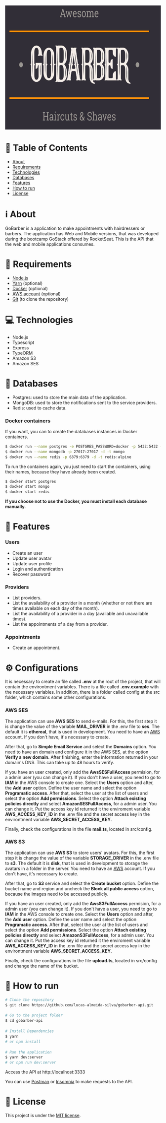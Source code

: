 <p align="center">
   <img src=".github/gobarber-logo.jpg" alt="GoBarber" width=700 height=400 />
</p>

# :page_with_curl: Table of Contents

* [About](#information_source-about)
* [Requirements](#page_with_curl-requirements)
* [Technologies](#computer-technologies)
* [Databases](#floppy_disk-databases)
* [Features](#rocket-features)
* [How to run](#seedling-how-to-run)
* [License](#pencil-license)

# :information_source: About

GoBarber is a application to make appointments with hairdressers or barbers. The application has Web and Mobile versions, that was developed during the bootcamp GoStack offered by RocketSeat. This is the API that the web and mobile applications consumes.

# :page_with_curl: Requirements

- [Node.js](https://nodejs.org/)
- [Yarn](https://yarnpkg.com/) (optional)
- [Docker](https://www.docker.com/) (optional)
- [AWS account](https://aws.amazon.com/) (optional)
- [Git](https://git-scm.com/) (to clone the repository)

# :computer: Technologies

- Node.js
- Typescript
- Express
- TypeORM
- Amazon S3
- Amazon SES

# :floppy_disk: Databases

- Postgres: used to store the main data of the application.
- MongoDB: used to store the notifications sent to the service providers.
- Redis: used to cache data.

### Docker containers

If you want, you can to create the databases instances in Docker containers.

```bash
$ docker run --name postgres -e POSTGRES_PASSWORD=docker -p 5432:5432 -d postgres
$ docker run --name mongodb -p 27017:27017 -d -t mongo
$ docker run --name redis -p 6379:6379 -d -t redis:alpine
```
To run the containers again, you just need to start the containers, using their names, because they have already been created.

```bash
$ docker start postgres
$ docker start mongo
$ docker start redis
```

**If you choose not to use the Docker, you must install each database manually.**

# :rocket: Features

### Users

- Create an user
- Update user avatar
- Update user profile
- Login and authentication
- Recover password

### Providers

- List providers.
- List the availability of a provider in a month (whether or not there are times available on each day of the month).
- List the availability of a provider in a day (available and unavailable times).
- List the appointments of a day from a provider.

### Appointments

- Create an appointment.

# :gear: Configurations

It is necessary to create an file called **.env** at the root of the project, that will contain the environtment variables. There is a file called **.env.example** with the necessary variables.
In addition, there is a folder called config at the src folder, which contains some other configurations.

### AWS SES

The application can use **AWS SES** to send e-mails. For this, the first step it is change the value of the variable **MAIL_DRIVER** in the .env file to **ses**. The default it is **ethereal**, that is used in development.
You need to have an [AWS](https://aws.amazon.com/) account. If you don't have, it's necessary to create.

After that, go to **Simple Email Service** and select the **Domains** option. You need to have an domain and configure it in the AWS SES, at the option **Verify a new domain**.  After finishing, enter the information returned in your domain's DNS. This can take up to 48 hours to verify.

If you have an user created, only add the **AwsSESFullAccess** permision, for a admin user (you can change it). If you don't have a user, you need to go to **IAM** in the AWS console to create one. Select the **Users** option and after, the **Add user** option. Define the user name and select the option **Programatic access**. After that, select the user at the list of users and select the option **Add permissions**. Select the option **Attach existing policies directly** and select **AmazonSESFullAccess**, for a admin user. You can change it. Put the access key id returned it the enviroment variable **AWS_ACCESS_KEY_ID** in the .env file and the secret access key in the environtment variable **AWS_SECRET_ACCESS_KEY**.

Finally, check the configurations in the file **mail.ts**, located in src/config.

### AWS S3

The application can use **AWS S3** to store users' avatars. For this, the first step it is change the value of the variable **STORAGE_DRIVER** in the .env file to **s3**. The default it is **disk**, that is used in development to storage the avatars in a folder in the server.
You need to have an [AWS](https://aws.amazon.com/) account. If you don't have, it's necessary to create.

After that, go to **S3** service and select the **Create bucket** option. Define the bucket name and region and uncheck the **Block all public access** option, because the images need to be accessed publicly.

If you have an user created, only add the **AwsS3FullAccess** permision, for a admin user (you can change it). If you don't have a user, you need to go to **IAM** in the AWS console to create one. Select the **Users** option and after, the **Add user** option. Define the user name and select the option **Programatic access**. After that, select the user at the list of users and select the option **Add permissions**. Select the option **Attach existing policies directly** and select **AmazonS3FullAccess**, for a admin user. You can change it. Put the access key id returned it the enviroment variable **AWS_ACCESS_KEY_ID** in the .env file and the secret access key in the environtment variable **AWS_SECRET_ACCESS_KEY**.

Finally, check the configurations in the file **upload.ts**, located in src/config and change the name of the bucket.

# :seedling: How to run

```bash
# Clone the repository
$ git clone https://github.com/lucas-almeida-silva/gobarber-api.git

# Go to the project folder
$ cd gobarber-api

# Install Dependencies
$ yarn
# or npm install

# Run the application
$ yarn dev:server
# or npm run dev:server
```
Access the API at http://localhost:3333

You can use [Postman](https://www.postman.com/) or [Insomnia](https://insomnia.rest/download/core/) to make requests to the API.

# :pencil: License

This project is under the [MIT license](LICENSE).
